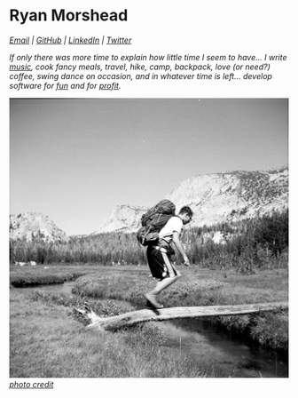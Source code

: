 # Ryan Morshead

[<i class="fa fa-envelope"/> Email](mailto:ryan.morshead@gmail.com) |
[<i class="fa fa-github"/> GitHub](https://github.com/rmorshea) |
[<i class="fa fa-linkedin-square"/> LinkedIn](https://linkedin.com/in/rmorshea) |
[<i class="fa fa-twitter"/> Twitter](https://twitter.com/)

If only there was more time to explain how little time I seem to have... I write
[music](projects#music),
cook fancy meals, travel, hike, camp, backpack, love (or need?) coffee, swing dance on occasion,
and in whatever time is left... develop software for
[fun](projects#software)
and for
[profit](resume).

<figure class="image" style="margin: 0px">
  <img src="images/backpacking_yosemite_2017.jpg"/>
  <figcaption>
    <a href="https://www.instagram.com/bigmackpackin/?hl=en">
      <i class="fa fa-instagram"></i>
      photo credit
    </a>
  </figcaption>
</figure>
